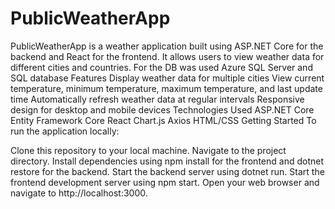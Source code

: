 # PublicWeatherApp
PublicWeatherApp is a weather application built using ASP.NET Core for the backend and React for the frontend. It allows users to view weather data for different cities and countries.
For the DB was used Azure SQL Server and SQL database
Features
Display weather data for multiple cities
View current temperature, minimum temperature, maximum temperature, and last update time
Automatically refresh weather data at regular intervals
Responsive design for desktop and mobile devices
Technologies Used
ASP.NET Core
Entity Framework Core
React
Chart.js
Axios
HTML/CSS
Getting Started
To run the application locally:

Clone this repository to your local machine.
Navigate to the project directory.
Install dependencies using npm install for the frontend and dotnet restore for the backend.
Start the backend server using dotnet run.
Start the frontend development server using npm start.
Open your web browser and navigate to http://localhost:3000.
